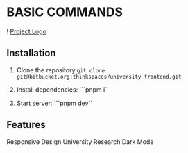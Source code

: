 # BASIC COMMANDS
! [Project Logo](./src/assets/logo/white/col-horizontal-white-logo.png)

## Installation
1. Clone the repository
     ```git clone git@bitbucket.org:thinkspaces/university-frontend.git```

2. Install dependencies:
     ```pnpm i``

3. Start server:
     ```pnpm dev``



## Features
Responsive Design
University Research
Dark Mode

